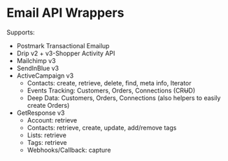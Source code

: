 # Email API Wrappers

Supports:

* Postmark Transactional Emailup
* Drip v2 + v3-Shopper Activity API
* Mailchimp v3
* SendInBlue v3
* ActiveCampaign v3
	- Contacts: create, retrieve, delete, find, meta info, Iterator
	- Events Tracking: Customers, Orders, Connections (CR~~U~~D)
	- Deep Data: Customers, Orders, Connections (also helpers to easily create Orders)
* GetResponse v3
	- Account: retrieve
	- Contacts: retrieve, create, update, add/remove tags
	- Lists: retrieve
	- Tags: retrieve
	- Webhooks/Callback: capture